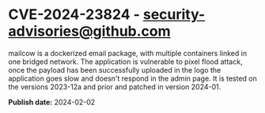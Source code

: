 # CVE-2024-23824 - security-advisories@github.com

mailcow is a dockerized email package, with multiple containers linked in one bridged network. The application is vulnerable to pixel flood attack, once the payload has been successfully uploaded in the logo the application goes slow and doesn't respond in the admin page. It is tested on the versions 2023-12a and prior and patched in version 2024-01.

**Publish date:** 2024-02-02
